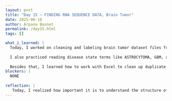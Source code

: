 ```yaml
---
layout: post
title: "Day 15 – FINDING RNA SEQUENCE DATA, Brain Tumor"
date: 2025-06-16
author: Arpana Basnet
permalink: /day15.html
tags: []

what_i_learned: |
  Today, I worked on cleaning and labeling brain tumor dataset files from GEO. I learned how to identify which columns represent samples and how to label each sample as Tumorous, Non-Tumorous, or Unknown based on the disease state. It was a bit confusing at first, especially figuring out which part of the data needed labels, but going through the metadata rows helped me understand the structure better.
  
  I also practiced reading disease state terms like ASTROCYTOMA, GBM, and OLIGODENDROGLIOMA, and learned how each one is classified. I found out that ASTROCYTOMA and OLIGODENDROGLIOMA are also types of brain tumors, so they are labeled as Tumorous.
  
  Besides that, I learned how to work with Excel to clean up duplicate column names and delete them when needed—even though that part was tricky, I’m starting to get more comfortable with it.
blockers: |
  NONE
  
reflection: |
   Today, I realized how important it is to understand the structure of real datasets. At first, I was confused about where to apply the labels, but by going through the metadata, things started to make sense. I also learned that small details like handling unknown labels or cleaning Excel columns can really impact the results. 
---
```



